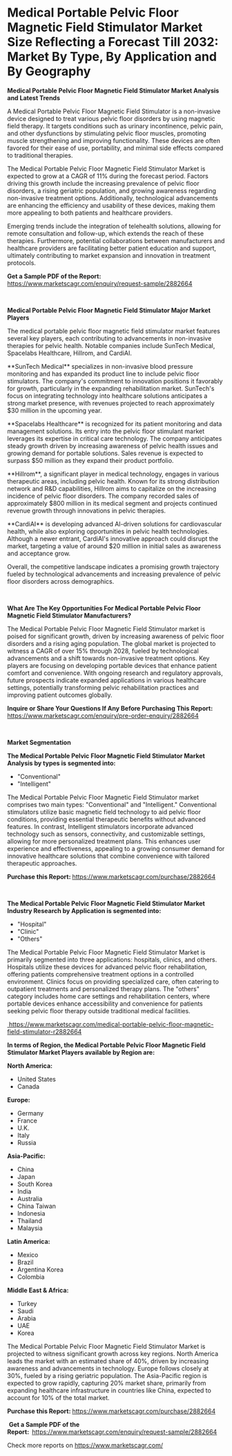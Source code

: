 <p><h1>Medical Portable Pelvic Floor Magnetic Field Stimulator Market Size Reflecting a Forecast Till 2032: Market By Type, By Application and By Geography</h1></p><p><strong>Medical Portable Pelvic Floor Magnetic Field Stimulator Market Analysis and Latest Trends</strong></p>
<p><p>A Medical Portable Pelvic Floor Magnetic Field Stimulator is a non-invasive device designed to treat various pelvic floor disorders by using magnetic field therapy. It targets conditions such as urinary incontinence, pelvic pain, and other dysfunctions by stimulating pelvic floor muscles, promoting muscle strengthening and improving functionality. These devices are often favored for their ease of use, portability, and minimal side effects compared to traditional therapies.</p><p>The Medical Portable Pelvic Floor Magnetic Field Stimulator Market is expected to grow at a CAGR of 11% during the forecast period. Factors driving this growth include the increasing prevalence of pelvic floor disorders, a rising geriatric population, and growing awareness regarding non-invasive treatment options. Additionally, technological advancements are enhancing the efficiency and usability of these devices, making them more appealing to both patients and healthcare providers.</p><p>Emerging trends include the integration of telehealth solutions, allowing for remote consultation and follow-up, which extends the reach of these therapies. Furthermore, potential collaborations between manufacturers and healthcare providers are facilitating better patient education and support, ultimately contributing to market expansion and innovation in treatment protocols.</p></p>
<p><strong>Get a Sample PDF of the Report:&nbsp;</strong> <a href="https://www.marketscagr.com/enquiry/request-sample/2882664?utm_campaign=2809&utm_medium=2&utm_source=Github&utm_content=ia&utm_term=13032025&utm_id=medical-portable-pelvic-floor-magnetic-field-stimulator">https://www.marketscagr.com/enquiry/request-sample/2882664</a></p>
<p>&nbsp;</p>
<p><strong>Medical Portable Pelvic Floor Magnetic Field Stimulator Major Market Players</strong></p>
<p><p>The medical portable pelvic floor magnetic field stimulator market features several key players, each contributing to advancements in non-invasive therapies for pelvic health. Notable companies include SunTech Medical, Spacelabs Healthcare, Hillrom, and CardiAI.</p><p>**SunTech Medical** specializes in non-invasive blood pressure monitoring and has expanded its product line to include pelvic floor stimulators. The company's commitment to innovation positions it favorably for growth, particularly in the expanding rehabilitation market. SunTech's focus on integrating technology into healthcare solutions anticipates a strong market presence, with revenues projected to reach approximately $30 million in the upcoming year.</p><p>**Spacelabs Healthcare** is recognized for its patient monitoring and data management solutions. Its entry into the pelvic floor stimulant market leverages its expertise in critical care technology. The company anticipates steady growth driven by increasing awareness of pelvic health issues and growing demand for portable solutions. Sales revenue is expected to surpass $50 million as they expand their product portfolio.</p><p>**Hillrom**, a significant player in medical technology, engages in various therapeutic areas, including pelvic health. Known for its strong distribution network and R&D capabilities, Hillrom aims to capitalize on the increasing incidence of pelvic floor disorders. The company recorded sales of approximately $800 million in its medical segment and projects continued revenue growth through innovations in pelvic therapies.</p><p>**CardiAI** is developing advanced AI-driven solutions for cardiovascular health, while also exploring opportunities in pelvic health technologies. Although a newer entrant, CardiAI's innovative approach could disrupt the market, targeting a value of around $20 million in initial sales as awareness and acceptance grow.</p><p>Overall, the competitive landscape indicates a promising growth trajectory fueled by technological advancements and increasing prevalence of pelvic floor disorders across demographics.</p></p>
<p>&nbsp;</p>
<p><strong>What Are The Key Opportunities For Medical Portable Pelvic Floor Magnetic Field Stimulator Manufacturers?</strong></p>
<p><p>The Medical Portable Pelvic Floor Magnetic Field Stimulator market is poised for significant growth, driven by increasing awareness of pelvic floor disorders and a rising aging population. The global market is projected to witness a CAGR of over 15% through 2028, fueled by technological advancements and a shift towards non-invasive treatment options. Key players are focusing on developing portable devices that enhance patient comfort and convenience. With ongoing research and regulatory approvals, future prospects indicate expanded applications in various healthcare settings, potentially transforming pelvic rehabilitation practices and improving patient outcomes globally.</p></p>
<p><strong>Inquire or Share Your Questions If Any Before Purchasing This Report:</strong> <a href="https://www.marketscagr.com/enquiry/pre-order-enquiry/2882664?utm_campaign=2809&utm_medium=2&utm_source=Github&utm_content=ia&utm_term=13032025&utm_id=medical-portable-pelvic-floor-magnetic-field-stimulator">https://www.marketscagr.com/enquiry/pre-order-enquiry/2882664</a></p>
<p>&nbsp;</p>
<p><strong>Market Segmentation</strong></p>
<p><strong>The Medical Portable Pelvic Floor Magnetic Field Stimulator Market Analysis by types is segmented into:</strong></p>
<p><ul><li>"Conventional"</li><li>"Intelligent"</li></ul></p>
<p><p>The Medical Portable Pelvic Floor Magnetic Field Stimulator market comprises two main types: "Conventional" and "Intelligent." Conventional stimulators utilize basic magnetic field technology to aid pelvic floor conditions, providing essential therapeutic benefits without advanced features. In contrast, Intelligent stimulators incorporate advanced technology such as sensors, connectivity, and customizable settings, allowing for more personalized treatment plans. This enhances user experience and effectiveness, appealing to a growing consumer demand for innovative healthcare solutions that combine convenience with tailored therapeutic approaches.</p></p>
<p><strong>Purchase this Report:&nbsp;</strong><a href="https://www.marketscagr.com/purchase/2882664?utm_campaign=2809&utm_medium=2&utm_source=Github&utm_content=ia&utm_term=13032025&utm_id=medical-portable-pelvic-floor-magnetic-field-stimulator">https://www.marketscagr.com/purchase/2882664</a></p>
<p>&nbsp;</p>
<p><strong>The Medical Portable Pelvic Floor Magnetic Field Stimulator Market Industry Research by Application is segmented into:</strong></p>
<p><ul><li>"Hospital"</li><li>"Clinic"</li><li>"Others"</li></ul></p>
<p><p>The Medical Portable Pelvic Floor Magnetic Field Stimulator Market is primarily segmented into three applications: hospitals, clinics, and others. Hospitals utilize these devices for advanced pelvic floor rehabilitation, offering patients comprehensive treatment options in a controlled environment. Clinics focus on providing specialized care, often catering to outpatient treatments and personalized therapy plans. The "others" category includes home care settings and rehabilitation centers, where portable devices enhance accessibility and convenience for patients seeking pelvic floor therapy outside traditional medical facilities.</p></p>
<p><a href="https://www.marketscagr.com/medical-portable-pelvic-floor-magnetic-field-stimulator-r2882664?utm_campaign=2809&utm_medium=2&utm_source=Github&utm_content=ia&utm_term=13032025&utm_id=medical-portable-pelvic-floor-magnetic-field-stimulator">&nbsp;https://www.marketscagr.com/medical-portable-pelvic-floor-magnetic-field-stimulator-r2882664</a></p>
<p><strong>In terms of Region, the Medical Portable Pelvic Floor Magnetic Field Stimulator Market Players available by Region are:</strong></p>
<p>
    <p> <strong> North America: </strong>
        <ul>
            <li>United States</li>
            <li>Canada</li>
        </ul>
        </p> 
    <p> <strong> Europe: </strong>
        <ul>
            <li>Germany</li>
            <li>France</li>
            <li>U.K.</li>
            <li>Italy</li>
            <li>Russia</li>
        </ul>
        </p> 
    <p> <strong> Asia-Pacific: </strong>
        <ul>
            <li>China</li>
            <li>Japan</li>
            <li>South Korea</li>
            <li>India</li>
            <li>Australia</li>
            <li>China Taiwan</li>
            <li>Indonesia</li>
            <li>Thailand</li>
            <li>Malaysia</li>
        </ul>
        </p> 
    <p> <strong> Latin America: </strong>
        <ul>
            <li>Mexico</li>
            <li>Brazil</li>
            <li>Argentina Korea</li>
            <li>Colombia</li>
        </ul>
        </p> 
    <p> <strong> Middle East & Africa: </strong>
        <ul>
            <li>Turkey</li>
            <li>Saudi</li>
            <li>Arabia</li>
            <li>UAE</li>
            <li>Korea</li>
        </ul>
    </p>
    </p>
<p><p>The Medical Portable Pelvic Floor Magnetic Field Stimulator Market is projected to witness significant growth across key regions. North America leads the market with an estimated share of 40%, driven by increasing awareness and advancements in technology. Europe follows closely at 30%, fueled by a rising geriatric population. The Asia-Pacific region is expected to grow rapidly, capturing 20% market share, primarily from expanding healthcare infrastructure in countries like China, expected to account for 10% of the total market.</p></p>
<p><strong>Purchase this Report: </strong><a href="https://www.marketscagr.com/purchase/2882664?utm_campaign=2809&utm_medium=2&utm_source=Github&utm_content=ia&utm_term=13032025&utm_id=medical-portable-pelvic-floor-magnetic-field-stimulator">https://www.marketscagr.com/purchase/2882664</a></p>
<p>&nbsp;<strong>Get a Sample PDF of the Report:&nbsp;&nbsp;</strong><a href="https://www.marketscagr.com/enquiry/request-sample/2882664?utm_campaign=2809&utm_medium=2&utm_source=Github&utm_content=ia&utm_term=13032025&utm_id=medical-portable-pelvic-floor-magnetic-field-stimulator">https://www.marketscagr.com/enquiry/request-sample/2882664</a></p>
<p><strong></strong></p>
<p>Check more reports on <a href="https://www.marketscagr.com/?utm_campaign=2809&utm_medium=2&utm_source=Github&utm_content=ia&utm_term=13032025&utm_id=medical-portable-pelvic-floor-magnetic-field-stimulator">https://www.marketscagr.com/</a></p>